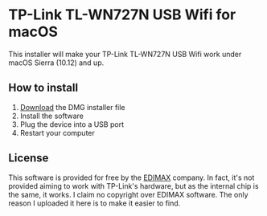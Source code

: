 # TP-Link TL-WN727N USB Wifi for macOS
This installer will make your TP-Link TL-WN727N USB Wifi work under macOS Sierra (10.12) and up.

## How to install
1. [Download](https://github.com/coisadepro/TL-WN727N-macOS/blob/master/TL-WN727N.dmg?raw=true) the DMG installer file
2. Install the software
3. Plug the device into a USB port
4. Restart your computer

## License
This software is provided for free by the [EDIMAX](http://www.edimax.com/edimax/global/) company. In fact, it's not provided aiming to work with TP-Link's hardware, but as the internal chip is the same, it works. I claim no copyright over EDIMAX software. The only reason I uploaded it here is to make it easier to find.
